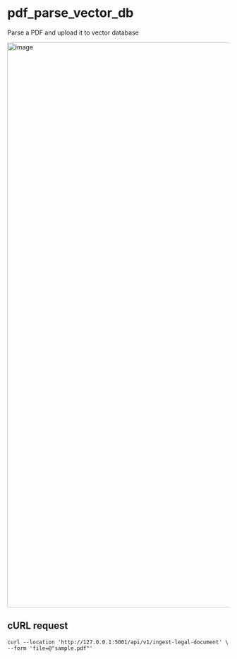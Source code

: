 # pdf_parse_vector_db
Parse a PDF and upload it to vector database

<img width="1281" alt="image" src="https://github.com/user-attachments/assets/6742fee2-a619-45bb-8a6d-5faf88e097bd" />


## cURL request
```
curl --location 'http://127.0.0.1:5001/api/v1/ingest-legal-document' \
--form 'file=@"sample.pdf"'
```
